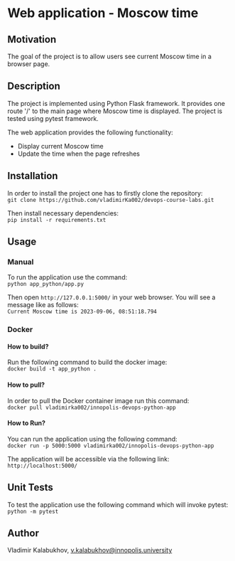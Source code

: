 # Web application - Moscow time

## Motivation
The goal of the project is to allow users see current Moscow time in a browser page.


## Description
The project is implemented using Python Flask framework. It provides one route '/' to the
main page where Moscow time is displayed. The project is tested using pytest framework.

The web application provides the following functionality:
- Display current Moscow time
- Update the time when the page refreshes


## Installation
In order to install the project one has to firstly clone the repository:  
`git clone https://github.com/vladimirKa002/devops-course-labs.git`

Then install necessary dependencies:  
`pip install -r requirements.txt`


## Usage

### Manual

To run the application use the command:  
`python app_python/app.py`

Then open `http://127.0.0.1:5000/` in your web browser. You will see a message like as follows:  
`Current Moscow time is 2023-09-06, 08:51:18.794`

### Docker

#### How to build?

Run the following command to build the docker image:  
`docker build -t app_python .`

#### How to pull?

In order to pull the Docker container image run this command:  
`docker pull vladimirka002/innopolis-devops-python-app`

#### How to Run?

You can run the application using the following command:  
`docker run -p 5000:5000 vladimirka002/innopolis-devops-python-app`

The application will be accessible via the following link: `http://localhost:5000/`

## Unit Tests

To test the application use the following command which will invoke pytest:  
`python -m pytest`

## Author
Vladimir Kalabukhov, v.kalabukhov@innopolis.university
